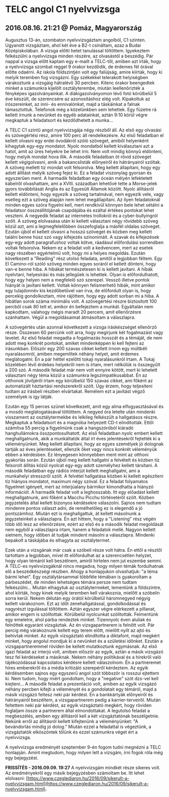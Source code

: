 # TELC angol C1 nyelvvizsga
## 2016.08.16. 21:21 @ Pomáz, Magyarország
Augusztus 13-án, szombaton nyelvvizsgáztam angolból, C1 szinten. Ugyanott vizsgáztam, ahol két éve a B2-t csináltam, azaz a Budai Középiskolában. A vizsga előtti hetet tanulással töltöttem. Igyekeztem felkészülni a nyelvvizsga minden részére, az olvasástól a beszédig. Pár nappal a vizsga előtt kaptam egy e-mailt a TELC-től, amiben azt írták, hogy a nyelvvizsga szombat reggel 9 órakor kezdődik, de érdemes fél órával előtte odaérni. Az iskola földszintjén volt egy faliújság, amire kiírták, hogy ki melyik teremben fog vizsgázni. Egy székekkel telerakott helyiségben várakoztunk a vizsgáig hátralévő 30 percben. Kilenc órakor beengedtek minket a számunkra kijelölt osztályterembe, miután leellenőrizték a fényképes igazolványainkat. A diákigazolványomon lévő fotó körülbelül 5 éve készült, de szerencsére az azonosításhoz elég volt. Kipakoltuk az írószereinket, az inni- és ennivalónkat, majd a táskáinkat a falnak támasztottuk. Telefonok még a közelünkben sem lehettek. Egy füzetre rá kellett írnunk a nevünket és egyéb adatainkat, aztán 9:10 körül végre megkaptuk a feladatsort és kezdődhetett a munka...

A TELC C1 szintű angol nyelvvizsgája négy részből áll. Az első egy olvasási és szövegértési rész, amire 100 perc áll rendelkezésre. Az első feladatban el kellett olvasni egy erdei óvodákról szóló szöveget, amiből helyenként kihagytak egy-egy mondatot. Nyolc mondatból kellett kiválasztani azt a hatot, amit az üres helyekre be lehet írni. Nem volt mindig könnyű eldönteni, hogy melyik mondat hova illik. A második feladatban öt rövid szöveget kellett végigolvasni, amik a bakancslisták előnyeiről és hátrányairól szóltak. A szöveg mellett tíz mondat volt felsorolva. Meg kellett állapítani, hogy egy adott állítást melyik szöveg fejez ki. Ez a feladat viszonylag gyorsan és egyszerűen ment. A harmadik feladatban egy óceán mélyén lefektetett kábelről olvashattam, ami a XVIII. században lehetővé tette a Morse-jelek gyors továbbítását Anglia és az Egyesült Államok között. Nyolc állításról kellett eldönteni, hogy egyezik a szöveg tartalmával, nem egyezik vele, vagy esetleg ezt a szöveg alapján nem lehet megállapítani. Az ilyen feladatoknál minden egyes szóra figyelni kell, mert rendkívül könnyen bele lehet sétálni a feladatsor összeállítójának csapdájába és ezáltal értékes pontokat lehet veszteni. A negyedik feladat az internetes trollokról és a cyber-bullyingról szólt. A szöveg elolvasása után ki kellett választani négy rövidebb szöveg közül azt, ami a legmegfelelőbben összefoglalja a másfél oldalas szöveget. Ezután újból el kellett olvasni a hosszú szöveget és közben meg kellett találni benne húsz szó vagy kifejezés szinonimáit. A szavak és kifejezések egy-egy adott paragrafushoz voltak kötve, ráadásul előfordulási sorrendben voltak felsorolva. Nekem ez a feladat volt a kedvencem, mert az esetek nagy részében egyértelmű volt, hogy mi a helyes megoldás. Ezután következett a "Reading" rész utolsó feladata, amitől a legjobban féltem. Egy El Camino-ról szóló szöveg minden egyes soráról el kellett dönteni, hogy van-e benne hiba. A hibákat természetesen ki is kellett javítani. A hibák nyelvtani, helyesírási és más jellegűek is lehettek. Olyan is előfordulhatott, hogy egy helyen nem a megfelelő szó szerepel. Vessző illetve pontok hiányát is javítani kellett. Voltak könnyen felismerhető hibák, mint amikor egy tulajdonnév kis kezdőbetűvel van írva, de előfordult olyan is, hogy percekig gondolkoztam, mire rájöttem, hogy egy adott sorban mi a hiba. A hibátlan sorok száma minimális volt. A szövegértési részre biztosított 100 percből csak 80 telt el, amikor én befejeztem a munkát. Egyáltalán nem kapkodtam, valahogy mégis maradt 20 percem, amit ellenőrzésre szánhattam. Végül a megoldásaimat átmásoltam a válaszlapra.

A szövegértés után azonnal következett a vizsga íráskészséget ellenőrző része. Összesen 60 percünk volt arra, hogy megírjunk két fogalmazást vagy levelet. Az első feladat megadta a fogalmazás hosszát és a témáját, de nem adott meg konkrét pontokat, amiket mindenképpen ki kell fejteni az írásunkban. Először egy 200 szavas cikket kellett írnom egy múltbéli nyaralásomról, amiben megemlítek néhány helyet, amit érdemes meglátogatni. Én a pár héttel ezelőtti tokaji nyaralásunkról írtam. A Tokaj közelében lévő érdekes helyekről nem is írtam, mert nélkülük is összegyűlt a 200 szó. A második feladat már nem volt ennyire kötött, mert ki lehetett választani négy téma közül a számunkra legszimpatikusabbat. Én az otthonok jövőjéről írtam egy körülbelül 150 szavas cikket, ami főként az automatizált háztartási rendszerekről szólt. Úgy érzem, hogy teljesíteni tudtam az írásbeli részben elvártakat. Remélem ezt a javítást végző személyek is így látják.

Ezután egy 15 perces szünet következett, amit egy alma elfogyasztásával és a mosdó meglátogatásával töltöttem. A negyed óra letelte után mindenki visszament az osztálytermekbe és lelkileg felkészült a hallgatásos részre. Megkaptuk a feladatsort és a magnóba helyezett CD-t elindították. Ettől számítva 55 percig a figyelmünk csak a hangszóróból kiáradó hanghullámokra összpontosulhatott. Az első feladatban nyolc embert kellett meghallgatnunk, akik a munkáltatók által írt éves jelentésekről fejtették ki a véleményünket. Meg kellett állapítani, hogy az egyes személyek jó dolognak tartják az éves jelentéseket, ellenzik őket vagy nincs konkrét véleményük ebben a kérdésben. Ez lényegesen könnyebben ment mint az otthoni gyakorlás során. Ezután újból meg kellett hallgatni a felvételt és közben tíz felsorolt állítás közül nyolcat egy-egy adott személyhez kellett társítani. A második feladatban egy rádiós interjút kellett meghallgatni, ami a munkahelyi stresszről szólt. A felvétel hallgatása közben ki kellett egészíteni tíz hiányos mondatot, maximum négy szóval. Ez a feladat folyamatos figyelmet igényelt, mert az interjúalany bármikor kimondhatta a hiányzó információt. A harmadik feladat volt a leghosszabb. Itt egy előadást kellett meghallgatnunk, ami főként a Macchu Picchu történetéről szólt. Közben jegyzetelés által kellett bizonyos kérdésekre válaszolni. Sajnos nem tudtam mindenre pontos választ adni, de remélhetőleg ez is elegendő a jó pontszámhoz. Miután ezt is meghallgattuk, át kellett másolnunk a jegyzeteinket a válaszlapra. Én azt hittem, hogy a "Listening" rész végén több idő lesz az ellenőrzésre, ezért az első és a második feladat megoldását nem egyből a válaszlapra írtam, hanem a feladatok mellé. Nagyon kellett sietnem, hogy időben át tudjak mindent másolni a válaszlapra. Mindenki bepakolt a táskájába és elhagyta az osztálytermet.

Ezek után a vizsgának már csak a szóbeli része volt hátra. Én ettől a résztől tartottam a legjobban, mivel itt előfordulhat az a szerencsétlen helyzet, hogy olyan témáról kell beszélnem, amiről hirtelen nem jut eszembe semmi. A TELC-es nyelvvizsgáknál nincs megadva, hogy milyen témák fordulhatnak elő a beszédkészségi részben. Ahogy a honlapjukon olvashatjuk: "a téma bármi lehet". Egy osztálytársammal többféle témában is gyakoroltam a párbeszédet, de minden lehetséges témára persze nem tudtam felkészülni... Miután elhagytuk az osztálytermeket, lementünk a földszintre, ahol kiírták, hogy kinek melyik teremben kell várakoznia, mielőtt a szóbelin sorra kerül. Nekem délután egy órától körülbelül háromnegyed négyig kellett várakoznom. Ezt az időt zenehallgatással, gondolkodással és nagyrészt izgulással töltöttem. Aztán egyszer végre elérkezett a pillanat, amikor engem is szólítottak. Körülbelül nyolcunkat szólították. Felmentünk egy emeletre, ahol párba rendeztek minket. Tizennyolc éven aluliak és felnőttek egyaránt vizsgáztak. Az én vizsgapartnerem is felnőtt volt. Pár percig még várakoznunk kellett egy terem előtt, mielőtt nyílt az ajtó és behívtak minket. Az egyik vizsgáztató elindította a diktafont, majd megkért minket, hogy angolul mondjuk ki a nevünket és a születési időnket. Ezután a vizsgapartneremmel röviden be kellett mutatkoztunk egymásnak. Az első igazi feladat az interjú volt, amiben először az egyik, aztán a másik vizsgázó tesz fel kérdéseket a másiknak. Nekem néhány politikával és a hírekről való tájékozódással kapcsolatos kérdésre kellett válaszolnom. Én a partneremet híres emberekről és a média kritizáló szerepéről kérdeztem. Az egyik kérdésemben sajnos egy egyszerű angol szót többször is rosszul ejtettem ki. Nem tudom, hogy miért gondoltam, hogy a "negative" szót dzs-vel kell kiejteni... A második feladat a prezentáció volt, amiben az egyik vizsgázó néhány percben kifejti a véleményét és a gondolatait egy témáról, majd a másik vizsgázó feltesz neki pár kérdést. Én a bankkártyák előnyeiről és hátrányairól beszéltem, a vizsgapartnerem pedig a karrier-terveiről. Miután feltettem neki pár kérdést, az egyik vizsgáztató megkért, hogy röviden foglaljam össze a partnerem által elmondottakat. A legutolsó feladat a megbeszélés, amiben egy állításról kell a két vizsgáztatónak beszélgetnie. Nekünk erről az állításról kellett kifejtenünk a véleményünket: "A bevándorlás mindig jó dolog." Miután ezzel a feladattal is végeztünk, a vizsgáztatók elköszöntek tőlünk és ezzel számunkra véget ért a nyelvvizsga.

A nyelvvizsga eredményét szeptember 9-én fogom tudni megnézni a TELC honlapján. Amint megtudom, hogy milyen lett a vizsgám, írni fogok róla még egy bejegyzést.

**FRISSÍTÉS - 2016.09.09. 19:27**
A nyelvvizsgám mindkét része sikeres volt. Az eredményekről egy másik bejegyzésben számoltam be. Itt lehet elolvasni:
[https://www.czeglediaron.hu/2016/09/sikerult-a-nyelvvizsgam.html](https://www.czeglediaron.hu/2016/09/sikerult-a-nyelvvizsgam.html).
<!--stackedit_data:
eyJoaXN0b3J5IjpbLTU1OTM0MjU0N119
-->